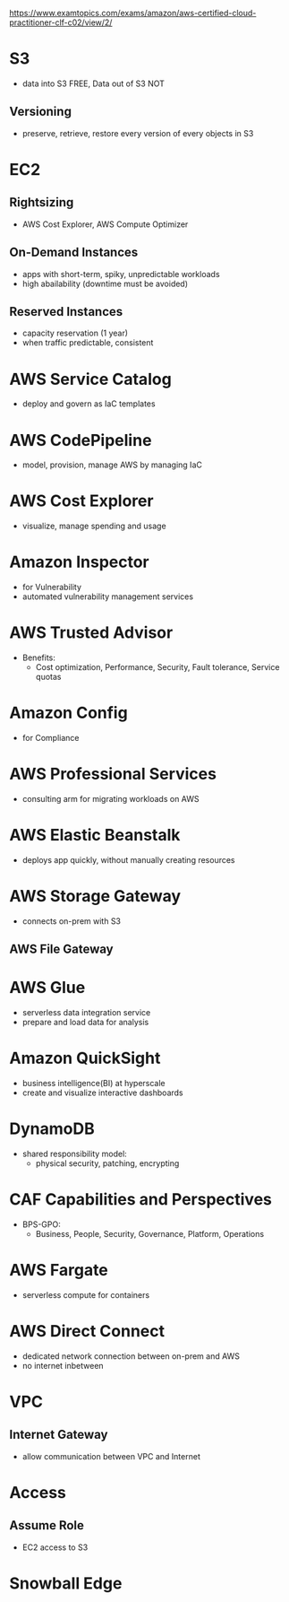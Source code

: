 https://www.examtopics.com/exams/amazon/aws-certified-cloud-practitioner-clf-c02/view/2/





# S3
- data into S3 FREE, Data out of S3 NOT
## Versioning
- preserve, retrieve, restore every version of every objects in S3

# EC2
## Rightsizing 
- AWS Cost Explorer, AWS Compute Optimizer
## On-Demand Instances
- apps with short-term, spiky, unpredictable workloads 
- high abailability (downtime must be avoided)
## Reserved Instances
- capacity reservation (1 year)
- when traffic predictable, consistent

# AWS Service Catalog
- deploy and govern as IaC templates

# AWS CodePipeline
- model, provision, manage AWS by managing IaC

# AWS Cost Explorer
- visualize, manage spending and usage

# Amazon Inspector
- for Vulnerability
- automated vulnerability management services

# AWS Trusted Advisor
- Benefits:
  - Cost optimization, Performance, Security, Fault tolerance, Service quotas

# Amazon Config
- for Compliance

# AWS Professional Services
- consulting arm for migrating workloads on AWS

# AWS Elastic Beanstalk
- deploys app quickly, without manually creating resources

# AWS Storage Gateway
- connects on-prem with S3

## AWS File Gateway

# AWS Glue
- serverless data integration service
- prepare and load data for analysis

# Amazon QuickSight
- business intelligence(BI) at hyperscale
- create and visualize interactive dashboards



# DynamoDB
- shared responsibility model:
  - physical security, patching, encrypting

# CAF Capabilities and Perspectives
- BPS-GPO:
  - Business, People, Security, Governance, Platform, Operations

# AWS Fargate
- serverless compute for containers

# AWS Direct Connect
- dedicated network connection between on-prem and AWS
- no internet inbetween

# VPC
## Internet Gateway
- allow communication between VPC and Internet

# Access
## Assume Role
- EC2 access to S3

# Snowball Edge